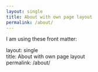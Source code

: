 ```yaml
---
layout: single
title: About with own page layout
permalink: /about/
---
```


I am using these front matter: <br>

layout: single<br>
title: About with own page layout<br>
permalink: /about/<br>